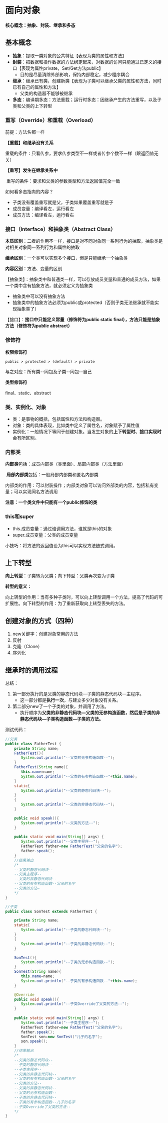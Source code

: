 # 面向对象

**核心概念：抽象、封装、继承和多态**



## 基本概念

- **抽象**：提取一类对象的公共特征【表现为类的属性和方法】
- **封装**：把数据和操作数据的方法绑定起来，对数据的访问只能通过已定义的接口【表现为属性private，Set/Get方法public】
  - 目的是尽量消除外部影响，保持内部稳定，减少程序耦合
- **继承**：继承已有类，创建新类【表现为子类可以继承父类的属性和方法，同时已有自己的属性和方法】
  - 父类的构造器不能够被继承
- **多态**：编译期多态：方法重载；运行时多态：因继承产生的方法重写，以及子类和父类的上下转型



### 重写（Override）和重载（Overload）

前提：方法名都一样

**【重载】和继承没有关系**

​	重载的条件：只看传参，要求传参类型不一样或者传参个数不一样（跟返回值无关）

**【重写】发生在继承关系中**

​	重写的条件：要求和父类的参数类型和方法返回值完全一致



如何看多态指向的内容？

- 子类没有覆盖重写就是父，子类如果覆盖重写就是子
- 成员变量：编译看左，运行看左
- 成员方法：编译看左，运行看右



### 接口（Interface）和抽象类（Abstract Class）

**本质区别**：二者的作用不一样，接口是对不同对象同一系列行为的抽取，抽象类是对相关对象同一系列行为和属性的抽取

**继承区别**：一个类可以实现多个接口，但是只能继承一个抽象类

**内容区别**：方法、变量的区别

【抽象类】：抽象类中和普通类一样，可以存放成员变量和普通的成员方法，如果一个类中含有抽象方法，就必须定义为抽象类

- 抽象类中可以没有抽象方法
- 抽象类中的抽象方法必须为public或protected（否则子类无法继承就不能实现抽象类了）

【接口】：**接口中只能定义常量（修饰符为public static final），方法只能是抽象方法（修饰符为public abstract）**



### 修饰符

**权限修饰符**

`public > protected > (default) > private`

与之对应：所有类--同包及子类--同包--自己

**类型修饰符**

final、static、abstract



### 类、实例化、对象

- 类：是事物的概括，包括属性和方法和构造器。
- 对象：类的具体表现，比如类中定义了属性名，对象赋予了属性值
- 实例化：一般情况下等同于创建对象。当发生对象的**上下转型时、接口实现时**会有所区别。



### 内部类

**内部类**包括：成员内部类（类里面）、局部内部类（方法里面）

​	**局部内部类**包括：一般局部内部类和匿名内部类

​	内部类的作用：可以封装操作；内部类对象可以访问外部类的内容，包括私有变量；可以实现同名方法调用

**注意：一个类文件中只能有一个public修饰的类**



### this和super

- this.成员变量：通过谁调用方法，谁就是this的对象
- super.成员变量：父类的成员变量

小技巧：将方法的返回值设为this可以实现方法链式调用。



## 上下转型

**向上转型**：子类转为父类；向下转型：父类再次变为子类

**转型的意义：**

向上转型的作用：当有多种子类时，可以向上转型调用一个方法，提高了代码的可扩展性。向下转型的作用：为了重新获取向上转型丢失的方法。







## 创建对象的方式（四种）

1. new关键字：创建对象常用的方法
2. 反射
3. 克隆（Clone）
4. 序列化



## 继承时的调用过程

总结：

1. 第一部分执行的是父类的静态代码块—子类的静态代码块—主程序。
   - 这一部分都是**执行一次**，与建立多少对象没有关系。
2. 第二部分new了一个子类的对象，并调用了方法。
   - 执行顺序为**父类的非静态代码块—父类的无参构造函数，然后是子类的非静态代码块—子类构造函数—子类的方法。**

测试代码：

```java
//父类
public class FatherTest {
    private String name;
    FatherTest(){
       System.out.println("--父类的无参构造函数--");
    }
    FatherTest(String name){
       this.name=name;
       System.out.println("--父类的有参构造函数--"+this.name);
    }
    static{
       System.out.println("--父类的静态代码块--");
    }
    {
       System.out.println("--父类的非静态代码块--");
    }

    public void speak(){
       System.out.println("--父类的方法--");
    }
    
    public static void main(String[] args) {
       System.out.println("--父类主程序--");
       FatherTest father=new FatherTest("父亲的名字");
       father.speak();    
 	}
    //结果输出
    /*
    --父类的静态代码块--
	--父类主程序--
	--父类的非静态代码块--
	--父类的有参构造函数--父亲的名字
	--父类的方法—    
    */
}

//子类
public class SonTest extends FatherTest {

    private String name;
    static{
       System.out.println("--子类的静态代码块--");
    }
    {
       System.out.println("--子类的非静态代码块--");
    }

    SonTest(){
       System.out.println("--子类的无参构造函数--");
    }   
    SonTest(String name){
       this.name=name;
       System.out.println("--子类的有参构造函数--"+this.name);
    }

    @Override
    public void speak(){
       System.out.println("--子类Override了父类的方法--");
    }
    
    public static void main(String[] args) {
       System.out.println("--子类主程序--");
       FatherTest father=new FatherTest("父亲的名字");
       father.speak();
       SonTest son=new SonTest("儿子的名字");
       son.speak();
	}
    //结果输出
    /*
    --父类的静态代码块--
    --子类的静态代码块--
    --子类主程序--
    --父类的非静态代码块--
    --父类的有参构造函数--父亲的名字
    --父类的方法--
    --父类的非静态代码块--
    --父类的无参构造函数--
    --子类的非静态代码块--
    --子类的有参构造函数--儿子的名字
    --子类Override了父类的方法--
    */
}


```

